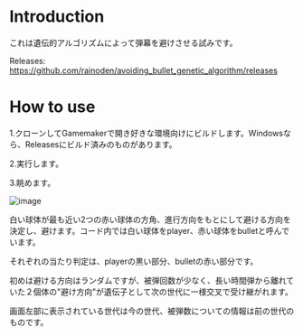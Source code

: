 # Introduction
これは遺伝的アルゴリズムによって弾幕を避けさせる試みです。

Releases: https://github.com/rainoden/avoiding_bullet_genetic_algorithm/releases

# How to use
1.クローンしてGamemakerで開き好きな環境向けにビルドします。Windowsなら、Releasesにビルド済みのものがあります。

2.実行します。

3.眺めます。

![image](https://github.com/rainoden/avoiding_bullet_genetic_algorithm/assets/143584506/6bcbc954-256b-46d0-8671-d22864b38879)

白い球体が最も近い2つの赤い球体の方角、進行方向をもとにして避ける方向を決定し、避けます。コード内では白い球体をplayer、赤い球体をbulletと呼んでいます。

それぞれの当たり判定は、playerの黒い部分、bulletの赤い部分です。

初めは避ける方向はランダムですが、被弾回数が少なく、長い時間弾から離れていた２個体の"避け方向"が遺伝子として次の世代に一様交叉で受け継がれます。

画面左部に表示されている世代は今の世代、被弾数についての情報は前の世代のものです。
